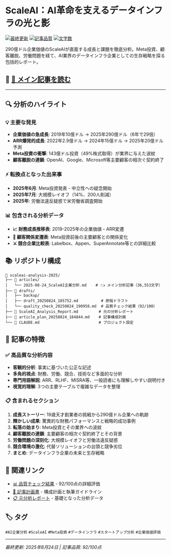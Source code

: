 # ScaleAI：AI革命を支えるデータインフラの光と影

[![最終更新](https://img.shields.io/badge/最終更新-2025年8月24日-blue.svg)](https://github.com/Kalorie560/scaleai-analysis-2025)
[![記事品質](https://img.shields.io/badge/品質スコア-92%2F100-brightgreen.svg)](./drafts/quality_check_20250824_190958.md)
[![文字数](https://img.shields.io/badge/文字数-36,553文字-orange.svg)](./articles/2025-08-24_ScaleAI企業分析.md)

290億ドル企業価値のScaleAIが直面する成長と課題を徹底分析。Meta投資、顧客離脱、労働問題を経て、AI業界のデータインフラ企業としての生存戦略を探る包括的レポート。

## 📖 [**📄 メイン記事を読む**](./articles/2025-08-24_ScaleAI企業分析.md)

---

## 🔍 分析のハイライト

### 💡 主要な発見
- **企業価値の急成長**: 2019年10億ドル → 2025年290億ドル（6年で29倍）
- **ARR爆発的成長**: 2022年2.9億ドル → 2024年15億ドル → 2025年20億ドル予測
- **Meta投資の衝撃**: 143億ドル投資（49%株式取得）が業界に与えた波紋
- **顧客離脱の連鎖**: OpenAI、Google、Microsoft等主要顧客の相次ぐ契約終了

### ⚡ 転換点となった出来事
- **2025年6月**: Meta投資発表 - 中立性への疑念開始
- **2025年7月**: 大規模レイオフ（14%、200人削減）
- **2025年**: 労働法違反疑惑で米労働省調査開始

### 📊 包含される分析データ
- **📈 財務成長推移表**: 2019-2025年の企業価値・ARR変遷
- **🤝 顧客関係変遷表**: Meta投資前後の主要顧客との関係変化
- **⚔️ 競合企業比較表**: Labelbox、Appen、SuperAnnotate等との詳細比較

## 📚 リポジトリ構成

```
📁 scaleai-analysis-2025/
├── 📄 articles/
│   └── 2025-08-24_ScaleAI企業分析.md    # 👈 メイン分析記事（36,553文字）
├── 📁 drafts/
│   ├── backup/
│   ├── draft_20250824_185752.md          # 原稿ドラフト
│   └── quality_check_20250824_190958.md  # 品質チェック結果（92/100）
├── 📄 ScaleAI_Analysis_Report.md         # 元の分析レポート
├── 📄 article_plan_20250824_184844.md    # 記事構成計画
└── 📄 CLAUDE.md                          # プロジェクト設定
```

## 🎯 記事の特徴

### ✅ 高品質な分析内容
- **客観的分析**: 事実に基づいた公正な記述
- **多角的視点**: 財務、労働、競合、技術など多面的な分析
- **専門用語解説**: ARR、RLHF、MISRA等、一般読者にも理解しやすい説明付き
- **視覚的理解**: 3つの主要テーブルで複雑なデータを整理

### 📋 含まれるセクション
1. **成長ストーリー**: 19歳天才創業者の挑戦から290億ドル企業への軌跡
2. **輝かしい成果**: 驚異的な財務パフォーマンスと戦略的成功事例
3. **転落の始まり**: Meta投資とその業界への波紋
4. **顧客離脱の連鎖**: 主要顧客の相次ぐ契約終了とその背景
5. **労働問題の深刻化**: 大規模レイオフと労働法違反疑惑
6. **競合環境の激化**: 代替ソリューションの台頭と競争劣位
7. **まとめ**: データインフラ企業の未来と生存戦略

## 🔗 関連リンク

- [📊 品質チェック結果](./drafts/quality_check_20250824_190958.md) - 92/100点の詳細評価
- [📝 記事計画書](./article_plan_20250824_184844.md) - 構成計画と執筆ガイドライン
- [📋 元分析レポート](./ScaleAI_Analysis_Report.md) - 基礎となった分析データ

## 🏷️ タグ
`#AI企業分析` `#ScaleAI` `#Meta投資` `#データインフラ` `#スタートアップ分析` `#企業価値評価`

---

*最終更新: 2025年8月24日 | 記事品質: 92/100点*